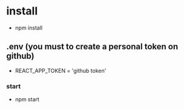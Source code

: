 # install

- npm install

## .env (you must to create a personal token on github)

- REACT_APP_TOKEN = 'github token'

### start

- npm start
